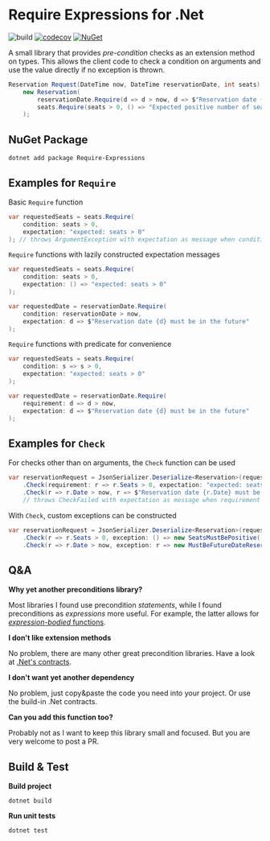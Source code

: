 # Require Expressions for .Net

![build](https://github.com/andrej-dyck/template-gradle-kotlin/actions/workflows/gradle-ci.yml/badge.svg?branch=main)
[![codecov](https://codecov.io/gh/andrej-dyck/dotnet-extensions-require/branch/main/graph/badge.svg?token=9IL6K5CX37)](https://codecov.io/gh/andrej-dyck/dotnet-extensions-require)
[![NuGet](https://badgen.net/nuget/v/Require-Expressions)](https://www.nuget.org/packages/Require-Expressions/)

A small library that provides _pre-condition_ checks as an extension method on types. 
This allows the client code to check a condition on arguments and use the value directly if no exception is thrown.

```csharp
Reservation Request(DateTime now, DateTime reservationDate, int seats) => 
    new Reservation(
        reservationDate.Require(d => d > now, d => $"Reservation date {d} must be in the future"),
        seats.Require(seats > 0, () => "Expected positive number of seats")
    );
```

## NuGet Package

```shell
dotnet add package Require-Expressions
```

## Examples for `Require`

Basic `Require` function
```csharp
var requestedSeats = seats.Require(
    condition: seats > 0,
    expectation: "expected: seats > 0"
); // throws ArgumentException with expectation as message when condition is not met
```

`Require` functions with lazily constructed expectation messages
```csharp
var requestedSeats = seats.Require(
    condition: seats > 0,
    expectation: () => "expected: seats > 0"
);

var requestedDate = reservationDate.Require(
    condition: reservationDate > now,
    expectation: d => $"Reservation date {d} must be in the future"
);
```

`Require` functions with predicate for convenience
```csharp
var requestedSeats = seats.Require(
    condition: s => s > 0,
    expectation: "expected: seats > 0"
);

var requestedDate = reservationDate.Require(
    requirement: d => d > now,
    expectation: d => $"Reservation date {d} must be in the future"
);
```

## Examples for `Check`

For checks other than on arguments, the `Check` function can be used
```csharp
var reservationRequest = JsonSerializer.Deserialize<Reservation>(request)
    .Check(requirement: r => r.Seats > 0, expectation: "expected: seats > 0")
    .Check(r => r.Date > now, r => $"Reservation date {r.Date} must be in the future")
    // throws CheckFailed with expectation as message when requirement is not satisfied
```

With `Check`, custom exceptions can be constructed
```csharp
var reservationRequest = JsonSerializer.Deserialize<Reservation>(request)
    .Check(r => r.Seats > 0, exception: () => new SeatsMustBePositive())
    .Check(r => r.Date > now, exception: r => new MustBeFutureDateReservateion(r.Date))
```

## Q&A

**Why yet another preconditions library?**

Most libraries I found use precondition _statements_, while I found preconditions as _expressions_ more useful. For example, the latter allows for [_expression-bodied_ functions](https://docs.microsoft.com/en-us/dotnet/csharp/programming-guide/statements-expressions-operators/expression-bodied-members).

**I don't like extension methods**

No problem, there are many other great precondition libraries. Have a look at [.Net's contracts](https://docs.microsoft.com/en-us/dotnet/api/system.diagnostics.contracts?view=net-6.0).

**I don't want yet another dependency**

No problem, just copy&paste the code you need into your project. Or use the build-in .Net contracts.

**Can you add this function too?**

Probably not as I want to keep this library small and focused. But you are very welcome to post a PR. 

## Build & Test

**Build project**
```shell
dotnet build 
```

**Run unit tests**
```shell
dotnet test
```
